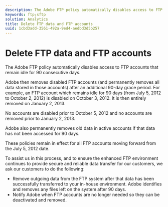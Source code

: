 ```yaml
---
description: The Adobe FTP policy automatically disables access to FTP accounts that remain idle for 90 consecutive days.
keywords: ftp;sftp
solution: Analytics
title: Delete FTP data and FTP accounts
uuid: 1cbd3add-3561-492a-9ed4-aedbd3d5b257
---
```


# Delete FTP data and FTP accounts

The Adobe FTP policy automatically disables access to FTP accounts that remain idle for 90 consecutive days.

 Adobe then removes disabled FTP accounts (and permanently removes all data stored in those accounts) after an additional 90-day grace period. For example, an FTP account which remains idle for 90 days (from July 5, 2012 to October 2, 2012) is disabled on October 3, 2012. It is then entirely removed on January 2, 2013.

No accounts are disabled prior to October 5, 2012 and no accounts are removed prior to January 2, 2013.

Adobe also permanently removes old data in active accounts if that data has not been accessed for 90 days.

These policies remain in effect for all FTP accounts moving forward from the July 5, 2012 date.

To assist us in this process, and to ensure the enhanced FTP environment continues to provide secure and reliable data transfer for our customers, we ask our customers to do the following:

* Remove outgoing data from the FTP system after that data has been successfully transferred to your in-house environment. Adobe identifies and removes any files left on the system after 90 days.
* Notify Adobe when FTP accounts are no longer needed so they can be deactivated and removed.

